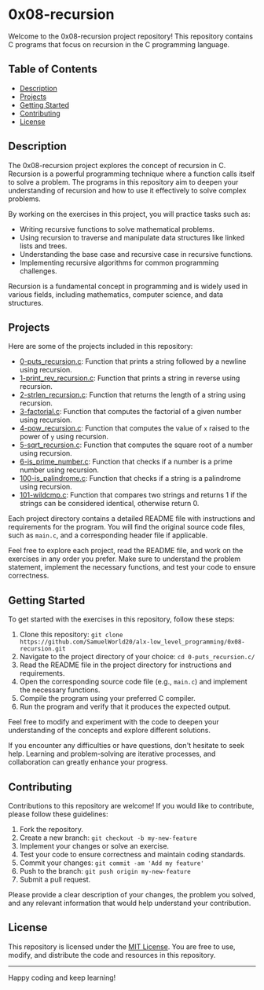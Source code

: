 # 0x08-recursion

Welcome to the 0x08-recursion project repository! This repository contains C programs that focus on recursion in the C programming language.

## Table of Contents

- [Description](#description)
- [Projects](#projects)
- [Getting Started](#getting-started)
- [Contributing](#contributing)
- [License](#license)

## Description

The 0x08-recursion project explores the concept of recursion in C. Recursion is a powerful programming technique where a function calls itself to solve a problem. The programs in this repository aim to deepen your understanding of recursion and how to use it effectively to solve complex problems.

By working on the exercises in this project, you will practice tasks such as:

- Writing recursive functions to solve mathematical problems.
- Using recursion to traverse and manipulate data structures like linked lists and trees.
- Understanding the base case and recursive case in recursive functions.
- Implementing recursive algorithms for common programming challenges.

Recursion is a fundamental concept in programming and is widely used in various fields, including mathematics, computer science, and data structures.

## Projects

Here are some of the projects included in this repository:

- [0-puts_recursion.c](./0-puts_recursion.c/): Function that prints a string followed by a newline using recursion.
- [1-print_rev_recursion.c](./1-print_rev_recursion.c/): Function that prints a string in reverse using recursion.
- [2-strlen_recursion.c](./2-strlen_recursion.c/): Function that returns the length of a string using recursion.
- [3-factorial.c](./3-factorial.c/): Function that computes the factorial of a given number using recursion.
- [4-pow_recursion.c](./4-pow_recursion.c/): Function that computes the value of `x` raised to the power of `y` using recursion.
- [5-sqrt_recursion.c](./5-sqrt_recursion.c/): Function that computes the square root of a number using recursion.
- [6-is_prime_number.c](./6-is_prime_number.c/): Function that checks if a number is a prime number using recursion.
- [100-is_palindrome.c](./100-is_palindrome.c/): Function that checks if a string is a palindrome using recursion.
- [101-wildcmp.c](./101-wildcmp.c/): Function that compares two strings and returns 1 if the strings can be considered identical, otherwise return 0.

Each project directory contains a detailed README file with instructions and requirements for the program. You will find the original source code files, such as `main.c`, and a corresponding header file if applicable.

Feel free to explore each project, read the README file, and work on the exercises in any order you prefer. Make sure to understand the problem statement, implement the necessary functions, and test your code to ensure correctness.

## Getting Started

To get started with the exercises in this repository, follow these steps:

1. Clone this repository: `git clone https://github.com/SamuelWorld20/alx-low_level_programming/0x08-recursion.git`
2. Navigate to the project directory of your choice: `cd 0-puts_recursion.c/`
3. Read the README file in the project directory for instructions and requirements.
4. Open the corresponding source code file (e.g., `main.c`) and implement the necessary functions.
5. Compile the program using your preferred C compiler.
6. Run the program and verify that it produces the expected output.

Feel free to modify and experiment with the code to deepen your understanding of the concepts and explore different solutions.

If you encounter any difficulties or have questions, don't hesitate to seek help. Learning and problem-solving are iterative processes, and collaboration can greatly enhance your progress.

## Contributing

Contributions to this repository are welcome! If you would like to contribute, please follow these guidelines:

1. Fork the repository.
2. Create a new branch: `git checkout -b my-new-feature`
3. Implement your changes or solve an exercise.
4. Test your code to ensure correctness and maintain coding standards.
5. Commit your changes: `git commit -am 'Add my feature'`
6. Push to the branch: `git push origin my-new-feature`
7. Submit a pull request.

Please provide a clear description of your changes, the problem you solved, and any relevant information that would help understand your contribution.

## License

This repository is licensed under the [MIT License](LICENSE). You are free to use, modify, and distribute the code and resources in this repository.

---

Happy coding and keep learning!

